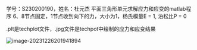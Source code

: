 学号：S230200190，姓名：杜元杰
平面三角形单元求解应力和应变的matlab程序
6、8节点固定，1节点收到向下的力，大小为1，杨氏模量E = 1, 泊松比P = 0

.plt是techplot文件，.jpg文件是techpot中绘制的应力和应变结果

![image-20231226201941894](C:\Users\86166\AppData\Roaming\Typora\typora-user-images\image-20231226201941894.png)   

